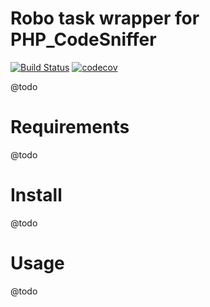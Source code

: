 
# Robo task wrapper for PHP_CodeSniffer

[![Build Status](https://travis-ci.org/Cheppers/robo-phpcs.svg?branch=master)](https://travis-ci.org/Cheppers/robo-phpcs)
[![codecov](https://codecov.io/gh/Cheppers/robo-phpcs/branch/master/graph/badge.svg)](https://codecov.io/gh/Cheppers/robo-phpcs)

@todo


# Requirements

@todo


# Install

@todo


# Usage

@todo
